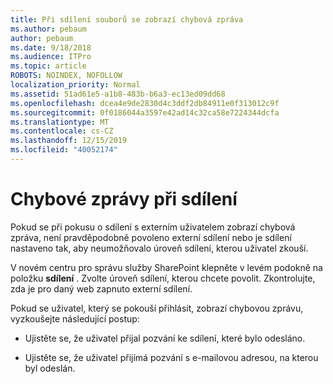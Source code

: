 ```yaml
---
title: Při sdílení souborů se zobrazí chybová zpráva
ms.author: pebaum
author: pebaum
ms.date: 9/18/2018
ms.audience: ITPro
ms.topic: article
ROBOTS: NOINDEX, NOFOLLOW
localization_priority: Normal
ms.assetid: 51ad61e5-a1b8-483b-b6a3-ec13ed09dd68
ms.openlocfilehash: dcea4e9de2830d4c3ddf2db84911e0f313012c9f
ms.sourcegitcommit: 0f0186044a3597e42ad14c32ca58e7224344dcfa
ms.translationtype: MT
ms.contentlocale: cs-CZ
ms.lasthandoff: 12/15/2019
ms.locfileid: "40052174"
---
```

# <a name="error-messages-when-sharing"></a>Chybové zprávy při sdílení

Pokud se při pokusu o sdílení s externím uživatelem zobrazí chybová zpráva, není pravděpodobně povoleno externí sdílení nebo je sdílení nastaveno tak, aby neumožňovalo úroveň sdílení, kterou uživatel zkouší.
  
V novém centru pro správu služby SharePoint klepněte v levém podokně na položku **sdílení** . Zvolte úroveň sdílení, kterou chcete povolit. Zkontrolujte, zda je pro daný web zapnuto externí sdílení. 
  
Pokud se uživatel, který se pokouší přihlásit, zobrazí chybovou zprávu, vyzkoušejte následující postup:
  
- Ujistěte se, že uživatel přijal pozvání ke sdílení, které bylo odesláno.
    
- Ujistěte se, že uživatel přijímá pozvání s e-mailovou adresou, na kterou byl odeslán.
    


